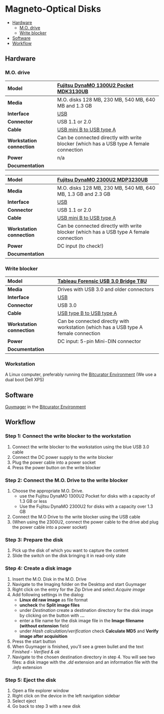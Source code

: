 # Magneto-Optical Disks

- [Hardware](#hardware)
  - [M.O. drive](#mo-drive)
  - [Write blocker](#write-blocker)
- [Software](#software)
- [Workflow](#workflow)

## Hardware

### M.O. drive

|**Model**|[Fujitsu DynaMO 1300U2 Pocket MDK3130UB](https://web.archive.org/web/20060321071446/http://www.fujitsu.com/global/services/computing/storage/mo/dynamo1300u2pocket/)|
|:--|:--|
|**Media**|M.O. disks 128 MB, 230 MB, 540 MB, 640 MB and 1.3 GB|
|**Interface**|[USB](https://www.wikidata.org/wiki/Q42378)|
|**Connector**|USB 1.1 or 2.0|
|**Cable**|[USB mini B to USB type A](https://commons.wikimedia.org/wiki/File:USB_Mini-B_and_Standard-A_plugs.jpg)|
|**Workstation connection**|Can be connected directly with write blocker (which has a USB type A female connection|
|**Power**| n/a |
|**Documentation**| |

|**Model**|[Fujitsu DynaMO 2300U2 MDP3230UB](https://web.archive.org/web/20060321071424/http://www.fujitsu.com/global/services/computing/storage/mo/dynamo2300u2al/)|
|:--|:--|
|**Media**|M.O. disks 128 MB, 230 MB, 540 MB, 640 MB, 1.3 GB and 2.3 GB|
|**Interface**|[USB](https://www.wikidata.org/wiki/Q42378)|
|**Connector**|USB 1.1 or 2.0|
|**Cable**|[USB mini B to USB type A](https://commons.wikimedia.org/wiki/File:USB_Mini-B_and_Standard-A_plugs.jpg)|
|**Workstation connection**|Can be connected directly with write blocker (which has a USB type A female connection|
|**Power**| DC input (to check!) |
|**Documentation**| |


### Write blocker

|**Model**|[Tableau Forensic USB 3.0 Bridge T8U](https://web.archive.org/web/20180409191526/https://www.guidancesoftware.com/tableau/hardware//t8u)|
|:--|:--|
|**Media**|Drives with USB 3.0 and older connectors|
|**Interface**|[USB](https://www.wikidata.org/wiki/Q42378)|
|**Connector**|USB 3.0|
|**Cable**|[USB type B to USB type A](https://commons.wikimedia.org/wiki/Category:USB_cables?uselang=nl#/media/File:A-B_Usb_Cable.jpg)|
|**Workstation connection**|Can be connected directly with workstation (which has a USB type A female connection|
|**Power**| DC input: 5-pin Mini-DIN connector|
|**Documentation**| |

### Workstation

A Linux computer, preferably running the [Bitcurator Environment](https://bitcurator.net/) (We use a dual boot Dell XPS)

## Software

[Guymager](https://guymager.sourceforge.io/) in the [Bitcurator Environment](https://bitcurator.net/)

## Workflow

### Step 1: Connect the write blocker to the workstation

1. Connect the write blocker to the workstation using the blue USB 3.0 cable
2. Connect the DC power supply to the write blocker
3. Plug the power cable into a power socket
4. Press the power button on the write blocker

### Step 2: Connect the M.O. Drive to the write blocker

1. Choose the appropriate M.O. Drive. 
    - use the Fujitsu DynaMO 1300U2 Pocket for disks with a capacity of 1.3 GB or less
    - Use the Fujitsu DynaMO 2300U2 for disks with a capacity over 1.3 GB
2. Connect the M.O Drive to the write blocker using the USB cable
3. (When using the 2300U2, connect the power cable to the drive abd plug the power cable into a power socket)

### Step 3: Prepare the disk

1. Pick up the disk of which you want to capture the content
2. Slide the switch on the disk bringing it in read-only state

### Step 4: Create a disk image

1. Insert the M.O. Disk in the M.O. Drive
2. Navigate to the Imaging folder on the Desktop and start Guymager
3. Right click on the entry for the Zip Drive and select _Acquire image_
4. Add following settings in the dialog:
    - __Linux dd raw image__ as file format
    - __uncheck__ the __Split image files__
    - under _Destination_ create a destination directory for the disk image by clicking on the button with __...__
    - enter a file name for the disk image file in the __Image filename (without extension__ field
    - under _Hash calculation/verification_ check __Calculate MD5__ and __Verify image after acquisition__
5. Press the start button
6. When Guymager is finished, you'll see a green bullet and the text _Finished - Verified & ok_
7. Navigate to the chosen destination directory in step 4. You will see two files: a disk image with the _.dd_ extension and an information file with the _.info_ extension

### Step 5: Eject the disk
1. Open a file explorer window
2. Right click on the device in the left navigation sidebar
3. Select eject
4. Go back to step 3 with a new disk
